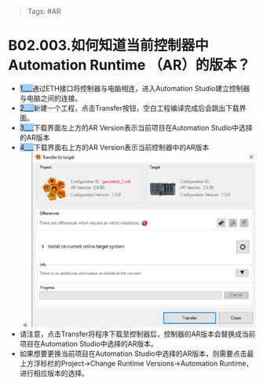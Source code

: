 > Tags: #AR

# B02.003.如何知道当前控制器中Automation Runtime （AR）的版本？

- <span style="background:#A0CCF6">1___</span>通过ETH接口将控制器与电脑相连，进入Automation Studio建立控制器与电脑之间的连接。
- <span style="background:#A0CCF6">2___</span>新建一个工程，点击Transfer按钮，空白工程编译完成后会跳出下载界面。
- <span style="background:#A0CCF6">3___</span>下载界面左上方的AR Version表示当前项目在Automation Studio中选择的AR版本
- <span style="background:#A0CCF6">4___</span>下载界面右上方的AR Version表示当前控制器中的AR版本
    - ![Img](./FILES/003如何知道当前控制器中Automation%20Runtime%20（AR）的版本？.md/img-20220530003422.png)
- 请注意，点击Transfer将程序下载至控制器后，控制器的AR版本会替换成当前项目在Automation Studio中选择的AR版本。
- 如果想要更换当前项目在Automation Studio中选择的AR版本，则需要点击最上方浮标栏的Project→Change Runtime Versions→Automation Runtime，进行相应版本的选择。
